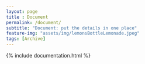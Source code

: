 ```yaml
--- 
layout: page
title : Document 
permalink: /document/
subtitle: "Document: put the details in one place" 
feature-img: "assets/img/lemonsBottleLemonade.jpeg"
tags: [Archive]
---
```


{% include documentation.html %}
